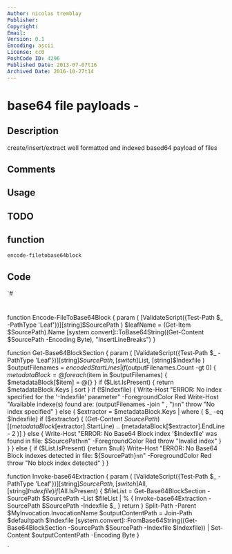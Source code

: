 ```yaml
---
Author: nicolas tremblay
Publisher: 
Copyright: 
Email: 
Version: 0.1
Encoding: ascii
License: cc0
PoshCode ID: 4296
Published Date: 2013-07-07t16
Archived Date: 2016-10-27t14
---
```


# base64 file payloads - 

## Description

create/insert/extract well formatted and indexed based64 payload of files

## Comments



## Usage



## TODO



## function

`encode-filetobase64block`

## Code

`#
 #
 function Encode-FileToBase64Block {
     param ( [ValidateScript({Test-Path $_ -PathType 'Leaf'})][string]$SourcePath ) 
     $leafName = (Get-Item $SourcePath).Name 
     [system.convert]::ToBase64String((Get-Content $SourcePath -Encoding Byte), "InsertLineBreaks") 
 }
 
 
 function Get-Base64BlockSection { 
     param ( 
             [ValidateScript({Test-Path $_ -PathType 'Leaf'})][string]$SourcePath,
             [switch]$List, 
             [string]$Indexfile
           )
     $outputFilenames   = $encodedStartLines | % { $_.Line.Split("|")[1]}
     if ($outputFilenames.Count -gt 0)
     {
         $metadataBlock = @{}
         foreach ($item in $outputFilenames)
         {
             $metadataBlock[$item] = @{}
         }
         if ($List.IsPresent) { return $metadataBlock.Keys | sort }
         if (!$Indexfile) 
         { 
             Write-Host "ERROR: No index specified for the '-Indexfile' parameter" -ForegroundColor Red
             Write-Host "Available indexe(s) found are: $($outputFilenames -join " , ")`n`n"
             throw "No index specified"
         }
         else
         {
             $extractor = $metadataBlock.Keys | where { $_ -eq $Indexfile}
             if ($extractor)
             {
                 (Get-Content $SourcePath)[$($metadataBlock[$extractor].StartLine) .. $($metadataBlock[$extractor].EndLine - 2 )]
             }
             else
             {
                 Write-Host "ERROR: No Base64 Block index '$Indexfile' was found in file: $SourcePath`n`n" -ForegroundColor Red
                 throw "Invalid index"
             }
         }
     }
     else
     {
         if ($List.IsPresent) {return $null}
         Write-Host "ERROR: No Base64 Block indexes detected in file: ${SourcePath}`n`n" -ForegroundColor Red
         throw "No block index detected"
     }
 }
 
 function Invoke-base64Extraction {
     param ( 
             [ValidateScript({Test-Path $_ -PathType 'Leaf'})][string]$SourcePath,
             [switch]$All, 
             [string]$Indexfile
           )
     if ($All.IsPresent) 
     {
         $fileList =  Get-Base64BlockSection -SourcePath $SourcePath -List
         $fileList | % { Invoke-base64Extraction -SourcePath $SourcePath -Indexfile $_ }
         return
     }
     Split-Path -Parent $MyInvocation.InvocationName
     $outputContentPath = Join-Path $defaultpath $Indexfile
     [system.convert]::FromBase64String((Get-Base64BlockSection -SourcePath $SourcePath -Indexfile $Indexfile)) | Set-Content $outputContentPath -Encoding Byte
 }
 
 
 
 
 
`

